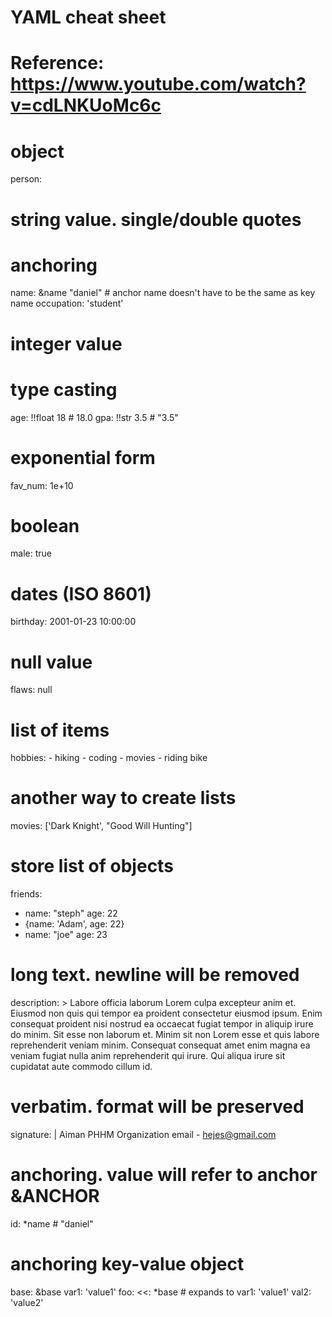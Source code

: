 # YAML cheat sheet
# Reference: https://www.youtube.com/watch?v=cdLNKUoMc6c

# object
person:

  # string value. single/double quotes
  # anchoring
  name: &name "daniel" # anchor name doesn't have to be the same as key name
  occupation: 'student'

  # integer value
  # type casting
  age: !!float 18 # 18.0
  gpa: !!str 3.5 # "3.5"

  # exponential form
  fav_num: 1e+10

  # boolean
  male: true

  # dates (ISO 8601)
  birthday: 2001-01-23 10:00:00

  # null value
  flaws: null

  # list of items
  hobbies: 
    - hiking
    - coding
    - movies
    - riding bike

  # another way to create lists
  movies: ['Dark Knight', "Good Will Hunting"]

  # store list of objects
  friends:
  - name: "steph"
    age: 22
  - {name: 'Adam', age: 22}
  -
    name: "joe"
    age: 23

  # long text. newline will be removed
  description: >
    Labore officia laborum Lorem culpa excepteur anim et. 
    Eiusmod non quis qui tempor ea proident consectetur eiusmod 
    ipsum. Enim consequat proident nisi nostrud ea occaecat 
    fugiat tempor in aliquip irure do minim. Sit esse non 
    laborum et. Minim sit non Lorem esse et quis labore 
    reprehenderit veniam minim. Consequat consequat amet enim 
    magna ea veniam fugiat nulla anim reprehenderit qui irure. 
    Qui aliqua irure sit cupidatat aute commodo cillum id.

  # verbatim. format will be preserved
  signature: |
    Aiman
    PHHM Organization
    email - hejes@gmail.com

  # anchoring. value will refer to anchor &ANCHOR
  id: *name # "daniel"

  # anchoring key-value object
  base: &base
    var1: 'value1'
  foo:
    <<: *base # expands to    var1: 'value1'
    val2: 'value2'
